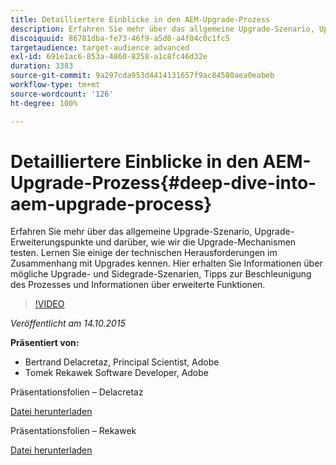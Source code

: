 ```yaml
---
title: Detailliertere Einblicke in den AEM-Upgrade-Prozess
description: Erfahren Sie mehr über das allgemeine Upgrade-Szenario, Upgrade-Erweiterungspunkte und darüber, wie wir die Upgrade-Mechanismen testen. Lernen Sie einige der technischen Herausforderungen im Zusammenhang mit Upgrades kennen. Hier erhalten Sie Informationen über mögliche Upgrade- und Sidegrade-Szenarien, Tipps zur Beschleunigung des Prozesses und Informationen über erweiterte Funktionen.
discoiquuid: 86781dba-fe73-46f9-a5d0-a4f04c0c1fc5
targetaudience: target-audience advanced
exl-id: 691e1ac6-853a-4860-8258-a1c8fc46d32e
duration: 3383
source-git-commit: 9a297cda953d4414131657f9ac84580aea0eabeb
workflow-type: tm+mt
source-wordcount: '126'
ht-degree: 100%

---
```


# Detailliertere Einblicke in den AEM-Upgrade-Prozess{#deep-dive-into-aem-upgrade-process}

Erfahren Sie mehr über das allgemeine Upgrade-Szenario, Upgrade-Erweiterungspunkte und darüber, wie wir die Upgrade-Mechanismen testen. Lernen Sie einige der technischen Herausforderungen im Zusammenhang mit Upgrades kennen. Hier erhalten Sie Informationen über mögliche Upgrade- und Sidegrade-Szenarien, Tipps zur Beschleunigung des Prozesses und Informationen über erweiterte Funktionen.

>[!VIDEO](https://video.tv.adobe.com/v/19376/?quality=9)

*Veröffentlicht am 14.10.2015*

**Präsentiert von:**

* Bertrand Delacretaz, Principal Scientist, Adobe
* Tomek Rekawek Software Developer, Adobe

Präsentationsfolien – Delacretaz

[Datei herunterladen](assets/aemgems-upgrades-2015-bdelacretaz.pdf)

Präsentationsfolien – Rekawek

[Datei herunterladen](assets/aemgems-upgrades-2015-trekaewk.pdf)
<!--
[Get back to the Overview](https://helpx.adobe.com/experience-manager/kt/eseminars/gems/aem-index.html)
-->
